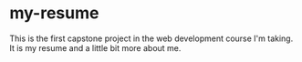 # my-resume
This is the first capstone project in the web development course I'm taking. It is my resume and a little bit more about me.
